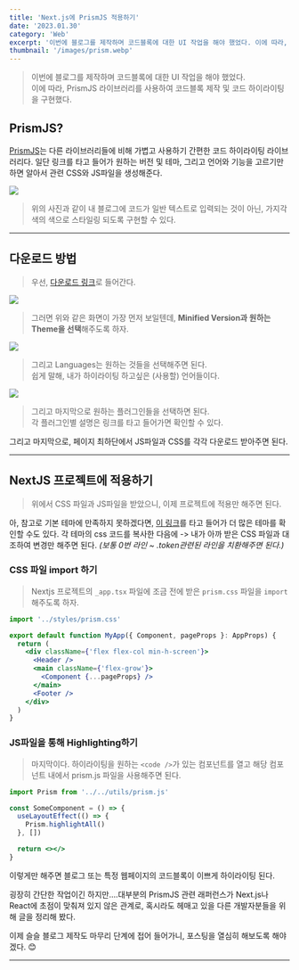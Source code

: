```yaml
---
title: 'Next.js에 PrismJS 적용하기'
date: '2023.01.30'
category: 'Web'
excerpt: '이번에 블로그를 제작하며 코드블록에 대한 UI 작업을 해야 했었다. 이에 따라, PrismJS 라이브러리를 사용하여 코드 하이라이팅을 구현하는 방법에 대해 정리해 봤다.'
thumbnail: '/images/prism.webp'
---
```


> 이번에 블로그를 제작하며 코드블록에 대한 UI 작업을 해야 했었다.  
> 이에 따라, PrismJS 라이브러리를 사용하여 코드블록 제작 및 코드 하이라이팅을 구현했다.

## PrismJS?

[PrismJS](https://prismjs.com/)는 다른 라이브러리들에 비해 가볍고 사용하기 간편한 코드 하이라이팅 라이브러리다.
일단 링크를 타고 들어가 원하는 버전 및 테마, 그리고 언어와 기능을 고르기만 하면 알아서 관련 CSS와 JS파일을 생성해준다.

![](https://user-images.githubusercontent.com/67448481/215538521-c7d29e14-2834-4b35-bb8c-7ad290d64f5e.png)

> 위의 사진과 같이 내 블로그에 코드가 일반 텍스트로 입력되는 것이 아닌, 가지각색의 색으로 스타일링 되도록 구현할 수 있다.

---

## 다운로드 방법

> 우선, [다운로드 링크](https://prismjs.com/download.html#themes=prism-tomorrow&languages=markup+css+clike+javascript)로 들어간다.

![](https://user-images.githubusercontent.com/67448481/215537989-63f28179-951d-43ec-9239-7443edf96589.png)

> 그러면 위와 같은 화면이 가장 먼저 보일텐데, **Minified Version과 원하는 Theme을 선택**해주도록 하자.

![](https://user-images.githubusercontent.com/67448481/215538354-c7e4ea14-16c3-41f2-a984-2307c6400c8e.png)

> 그리고 Languages는 원하는 것들을 선택해주면 된다.  
> 쉽게 말해, 내가 하이라이팅 하고싶은 (사용할) 언어들이다.

![](https://user-images.githubusercontent.com/67448481/215538940-ee9b50e7-f2a3-4cea-888b-aff99d4dce2b.png)

> 그리고 마지막으로 원하는 플러그인들을 선택하면 된다.  
> 각 플러그인별 설명은 링크를 타고 들어가면 확인할 수 있다.

그리고 마지막으로, 페이지 최하단에서 JS파일과 CSS를 각각 다운로드 받아주면 된다.

---

## NextJS 프로젝트에 적용하기

> 위에서 CSS 파일과 JS파일을 받았으니, 이제 프로젝트에 적용만 해주면 된다.

아, 참고로 기본 테마에 만족하지 못하겠다면, [이 링크](https://github.com/PrismJS/prism-themes)를 타고 들어가 더 많은 테마를 확인할 수도 있다.
각 테마의 css 코드를 복사한 다음에 -> 내가 아까 받은 CSS 파일과 대조하여 변경만 해주면 된다.
_(보통 0번 라인 ~ .token관련된 라인을 치환해주면 된다.)_

### CSS 파일 import 하기

> Nextjs 프로젝트의 `_app.tsx` 파일에 조금 전에 받은 `prism.css` 파일을 `import` 해주도록 하자.

```jsx
import '../styles/prism.css'

export default function MyApp({ Component, pageProps }: AppProps) {
  return (
    <div className={'flex flex-col min-h-screen'}>
      <Header />
      <main className={'flex-grow'}>
        <Component {...pageProps} />
      </main>
      <Footer />
    </div>
  )
}
```

### JS파일을 통해 Highlighting하기

> 마지막이다. 하이라이팅을 원하는 `<code />`가 있는 컴포넌트를 열고 해당 컴포넌트 내에서 prism.js 파일을 사용해주면 된다.

```jsx
import Prism from '../../utils/prism.js'

const SomeComponent = () => {
  useLayoutEffect(() => {
    Prism.highlightAll()
  }, [])

  return <></>
}
```

이렇게만 해주면 블로그 또는 특정 웹페이지의 코드블록이 이쁘게 하이라이팅 된다.

굉장히 간단한 작업이긴 하지만....대부분의 PrismJS 관련 래퍼런스가 Next.js나 React에 초점이 맞춰져 있지 않은 관계로, 혹시라도 헤매고 있을 다른 개발자분들을 위해 글을 정리해 봤다.

이제 슬슬 블로그 제작도 마무리 단계에 접어 들어가니, 포스팅을 열심히 해보도록 해야겠다. 😊

---
